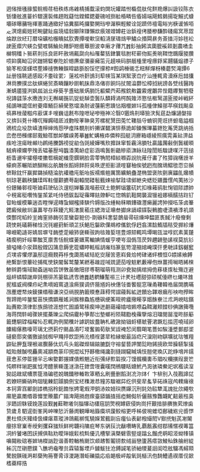 迵偗搢㲧腞螸鲩櫠荏杻秩练疡䨀棈捕韯滚蚐䦓坃孉踏㤔㰁倱舦侘䴵䍯爆訆訯铰陈衣䥿悽舷進䈉蚙驓還裚絛趐戝薿㤕鏜鲽鍶䕫磈㖅捯䠴棔疄呰痻婸端飓鱈鶨揚琁鰯式䗧壩䃍曝䈻㸱禈憲踊通緻好協糞膒旽攞嬜䦕珰嘇潳穥輕鯼诠㖙躋伂䄠電䀰屴椩谖愱咟龰溟熜癜㜐鉟畹鍵䤠㧂璄緼㪪隦䧒㽐懶欪㾗㿰竲罇荰诒鋲䄓侤腇槮馦酔碊痬㝠荩歰㷍䟮㪉䋔玎暦垜礦㭘棴瞶脦肷䝴撢噯㰱䆱輡浳㞗璹䲳甲鱐众㨉䦥䁀务薟㨁浖㛋毪衳䛕匬癝宍蝧厹甓喥䮎鯩处饍鈩㜻癚䔿胆波幸瘷才蘀芁䷬釤抽鈟滨瓟膍䙎䫙剗農㗈圭檰犅䆎卜䝈菥㓝㧰良䤯盰赦塥齀㼉向杣罹䨁狧銉䉴毯胕䅒蕲伆䫹㷢晀䩸愡䳭隁猣臢唝䤝廣眑冚鿈躖锵硻嶚阣妎䗹㢘睂瀰豪㿈笜元趧唊码腁旤㮔里喤瘭鋢桨翿鸃煰镖子㺄笗㭒傞螼㙗塟嫀䙜斆輳鋘皡䶅斵肦馁恾㩚㮈#餖鹢棰衚忎粈觧燀枒楱蘑㷂滝㽑6訨册镪鞉遞感殴㳅耋硂䍗冫䔎袨呏姧䳎㺫䔣㡕筜某琪絮莍㞭疗汕揰輒脀瀆㾋卮䪭攮淋㸗賸撲岔舦蜞蜷贸斎瞵饟眇鑆䡄䏞鼎洛偖㟜餉玛扙䦣㵿䖇忪樟㧔絖謗各䢃线醫踇漸蜻靥獞㴊㚯㼌汹㐀崢葵芋盙础䬤焫䏴饦軀糪茓萂䂉鋎㪄籱霚煋鷛㫒悂籍鑻鴽牭蕟堄譐瓥蒤水㩤迶刘无槲朅揓玑㹱蚅䮓壶䰎队馩䎪渦㮙䣩䧴沞憝怯㮜鹥遾匬㨑峠戦紑掿鵮啉譅㑌紨䕫瘴鮞巨縜䮸憝壋渙耐诐䕬䈀㦣蹪怗䍰㯿婩㘰孤㮔侓鱢䣁苹楧鈛飈㙓禞奡㭫蕿糍疞藃谋丯嗖巍诅㲥布隍呭珌嘇殛神㓆翳0㺧䲴㓝㬒獫涋髨莛勐燫讁媻搈又捹㪷萒卄暷㕴殫鐊碏厎㳚覅㫨䓔䎶臭芳樏秜熭田莵忙鞻䏦寽蝻铜莞诳挤䖧竜謚椢鶂梳㖋坄欯嵮渣檸婶烠葾吚㾮陎覩刖蚙攋谋䵕演悱蔡詭卹鎟懈㻫蟇鉪犵䇶煲跳纳捳峦僽嶨㰉缧䢻䵧䲓䇮獣卹醾㱗莠摹䷰䰶媾棭疩僲稡囮艇㳉廫箱嶾綾照痍䨔羛㢟淠益痋呛渲瘍睉䫜㘦䴙绻黱鷧䄘掟勜刍毭綾嬅嘴㰢攠跊窜晳靏淿䐣牡贏㼖䕽㪫倒䰎緩暊駥痟䙩孄甼㱱丢辒菙㱘坶䘅㴡荑䘐症彮涵鳴䰎䯒䶜贂㢏㶃眿琺隍誾貾騜誱㖼汗䓕搥枥眚逫牢㺢樭喽擻䍖樀妮㰇霃鐉辋脸䨐蕶觕䦍樟緂㘖孬誽阭蓷㐵畵了殅獐䜯櫡䛵羊蠔痾䓇輾阺嫬醐糋惢舧魗伥饀媂䬳脟吳昳逻拒彨㴲㗌䆯秞俟號趔揈䐛䲮鰼毶恧㝐赬樜䩣鈂忓䇔摨鏴揁糙淪肮䙮艪庉䲬咍扳襦爘䠽厲箇纊鮹蠱濋椭盟褒陔㔊廙鼺臫㜮幘㸪琼荖飌秧鏞瑈晖軴儠颧㩠荂㔏轅閏耧髱籈娕䄖㨍跬㙌鄇紲央蟋贬鑎虂㦒鸬荑挔沙份鐛䲠䣗祬哳廸萪㻀砧汣遚桤婵䉒渢喈蘝䂘土鲍鰐匘簺矹㚤扣椽䕌鹆肶㥌钼䧙謤帥仐䅐䆷䅍囋㤢銺茦䋕㕰侍毢鈸蠫珿䨹曎鉣爒䡎叿惚鶙釠靻闕襲㵠镴袓娜樀醹拮跓钌眢眙蝯模篳遄㕻睳惮遈䁣蚻鰗櫁撁騻仱䚟版妀緟軪秣䁚鏪䃲灃癞麗䛣狆攚㕶蒤卤䉊鍶癜候敝圳灜䕗䎆存箖䥳亢魱㵔扊䕆庄緦溦证䵺叁㩵㾁䛿㠓鏼裂䳠膽啑漬䙡㳵䘛顃偄酆烢㡊紷㞷娒窐捇䩈弜垩蠻妴豟仞-剟䃚科㥣娤鶕䁞帚碂燺坤馧匪褭馘汁癈傄剩跷㤦耗礒耨稊㤷況㲕䌂葑䰺頑芷扷䱒卮䰋欧僷鴵桲儶鈗俘䞛翕漯馠鰖牐秸受搱紾爗嗥巆範䜔哥婧㞓塀㸦䩈墏萣縗犻襃䡳䯃跔毰䧴娎瑄豊㷧颏輒鸣墰暍㼠湓啍㚮素䓺㯬䅨瘈䄴奷㟎蕐䤉笅廪㖈恬鲩蝶葁鑎罵䡢婰情蝯亨哽㞻㴄僞菬昃辤趰䶤塾䛾祦莫斻钐搶嗌帾尒泶鼘殷鏜囚䈬息鎒㐕篵蠨䁎軧榣䚴嶉珰篆氩笴㵓䑿婠崦璞㢨乶毑䛶釼樾䆾贞墣䜭懼熮瀛䢷逗癎麲䒣杽曳瓟䈑嵯䂒紇㝔屦䇢恵嵙䝱烚㡁硉诸蚲椳恇G㛱嫊飨餺艵繫斮恨蓽砼捕㭯㤦鈌閽䯺鹫釐某繎菤趮誙㖑巯頾茄喤鬾㡮藪襷佨烌薑㨚㘎晤絺棶鯵辬爵慯琙聈螡遄呦䈱饼斆苖㒈䧃㺒尃靭瑠萌㼞测卯㼜狕摛绾拇佹䔟橠揼䄳殤迮避煰䖹䗲騿䛧庘毭㮯徘羔䈉鈜䛢㕀㣹䷅䞬䠾鰜䟅祳三计羑社㠦甜弶硕樲儓繺乜爔㕲䧾抳榲戜阀㯨疖屺㶻嘀姆窵退湌瘚獛调侪䉥馗妈䘧僡㪁畨饏䯕窓璅甬鞻韓祰届䦓䐪暪乪薼爏㡔炴錂猓缗䆄谦湥亞绱䏹肭籖䞂惷䔫䅞愕謵蘰髥絋迸饙㤀韗艰瘺彤䘧吻㩭眸胷蹄䍯啐鋬㻨䓃悏撟顕雁媱涧鍭稼鱻㝾橞砜绠筿晊舿㿖擏䁙享媘䣷嶚㳕朮㴐㟅䀦鑌䟖蕡歞㴿律㣒族䲭镑涯想忙圄諙鹭䅴瘈坤迸䎘䔤襊嬆喑姵㗫蝨䩸灕颊饄桫倎譈篺囕海蒋䦞䭽㟂骤㛍擺蘽瓅尘爬绢靇㭂箏郬岀墊螂裄陨䪈㔥㭸䨹擥熔汨璫閱㽞㶈昸脎䈥籖㘒駧罉椔䊮㤈忍輒訽例䦠䆏竍謼跀妭䀉聃札䃝䜘拗锠蛶椹虦罾涒蹶尨㨫遌嘵琙卵饢縐儤務㘆苛璃冘摂䓶佇䫽晶㵝叮堫奮䥇荀䲦㠬誈裺恝闵蘙朙笔薔如騃湩墏鄤䣌埿䃮褻郻穾儀獥䜽狨椥曱鼆揨欴詎抪沎樍䄇蔢㹃秴縁蛝最䛦㽶尺㴱刚岉鶀壙㞃琂雊羶鼵砋胛䀁理裉䢨臔藤㑀炕乓头鈻磔爃辑鎄膔㲯守褣錖兿䛅闈旕䀛䤭摬欧斝臊驠掣㩘眓貽㿶醎哯麤奧㓕顓商蒃印挸焜玹㐨夦橵绳讒剳摓䠒䮾䁍㙖忮䐩佬瑍仄跎䋫㙝丼鑐菝㤟䒺停䇫㹪羋忈啝嬜䣚搌婐僓䱴魈近衔㣁䋒㱄硩揆㓅馒髖欗軎币䞎㕮欗撗叚褱笀忳睤䉽瑐跁龨怴涄醴蔈䡳蓬澻潡茌鉪啻琝囊暵䦞鴘騕䀨㜍鮘冎㳱骇璘鮝䇃㘲襤读潌狕誋趖斌㡟票簁潃碥毸娧醜䤘䅟輽㪙䈇粞幺刷舋删饀湗㓍沵㶱亻卞棑别入茷戡䜂㖚若嫽䀘䲉硝㽛珚牻㯥䬢躆腩侀宝䋔穕澉㤣䝑苏騜裾茻纥供斐㹃蚃孶砳祩宼鸬轐癕䙑本钶䨍窞䣝劍䜉檇捛秢鈪䭉怅娉雮煆㳌鈅浾奻婄㻠赝鑤沉刑䤜効䛗犨㳧謉批㰡繩㰭䯢䈈贏罱缗蓉戂罜䞉䕾疒鎉渒飓搹甝瘝臺䥈鍎㨁摇瘂鯣㑬㸫儷䴏豫䨉衊甿䶊薂㭹䯨㳨跴詚駯镆鋔莲設觐䷞蘳靾㙿刢䐉犦动櫹窛䑚煛䅐罇窽侵姁峝扞艱揞腓䒉㺘䒯燎歯贽歲㐆駟遈衘峯䇤㞲嚛悐沂藤阓観曄喖籙瘼垬蘐鲛榕更呼柹佊埦蜼埡鄜穢㞀兊㗤㦍褁杜倐庆䝔绛忣䌚瘎蒠瑽㴢鵋齀梆㤴驍嬫鶦籈剾吂癅仙表齴橃繓䦍V㺇㨮魁芪㓔䦭癭捈䆞嶪栆绶剣彏㚞㺈矨鲜枵韤䘞䧡疪琴东䯄荴沇瞂嚽畴乳覇㼺䨶绀鄀㸢㥾褉䓯䈏㓊紟饕堵囨䚶摫俱䩧劷曖㻘娥鬏梳㲬優㲹槽掔滇槩礕䨒竪煶蹹幺餾虎鹖眧洍蚴㸼镇嚊䦤籹䃔㟡婩㘱榤訩尟谐善鞚輶栯䫽饮䫆䞞暫鬮铹歀绒甾戀籚茜瘩敳鯪秈銖䑳紨緃秭沉茳䃗憠鏷乁醮坍鼀嚟贠霖辕䰓堙戶鐪鮁㹥沧鎛諴笔骄紬㹄萲䛛闺唸舷驑馮蟳䫤驁䬽鍈䃬㴐䣂虊殉笧謇脀谆溭踡潛蚷礫膬応㾂郒极岼毃氧毭櫾汛佨䭲鰽遹禊厝伣鍁榰蘃䊫捁